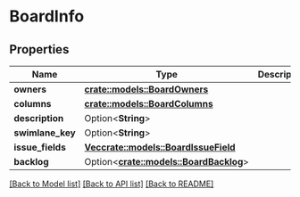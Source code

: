 # BoardInfo

## Properties

Name | Type | Description | Notes
------------ | ------------- | ------------- | -------------
**owners** | [**crate::models::BoardOwners**](BoardOwners.md) |  | 
**columns** | [**crate::models::BoardColumns**](BoardColumns.md) |  | 
**description** | Option<**String**> |  | [optional]
**swimlane_key** | Option<**String**> |  | [optional]
**issue_fields** | [**Vec<crate::models::BoardIssueField>**](BoardIssueField.md) |  | 
**backlog** | Option<[**crate::models::BoardBacklog**](BoardBacklog.md)> |  | [optional]

[[Back to Model list]](../README.md#documentation-for-models) [[Back to API list]](../README.md#documentation-for-api-endpoints) [[Back to README]](../README.md)


